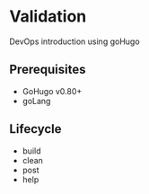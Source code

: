 # Validation
DevOps introduction using goHugo

## Prerequisites
- GoHugo v0.80+
- goLang

## Lifecycle
- build
- clean
- post
- help